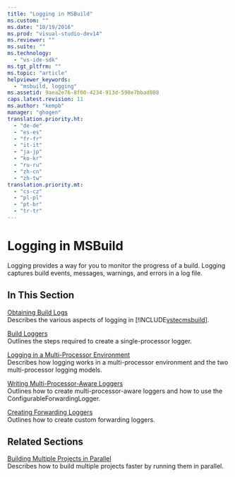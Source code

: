 ```yaml
---
title: "Logging in MSBuild"
ms.custom: ""
ms.date: "10/19/2016"
ms.prod: "visual-studio-dev14"
ms.reviewer: ""
ms.suite: ""
ms.technology: 
  - "vs-ide-sdk"
ms.tgt_pltfrm: ""
ms.topic: "article"
helpviewer_keywords: 
  - "msbuild, logging"
ms.assetid: 9aea2e76-8f60-4234-913d-598e7bbad808
caps.latest.revision: 11
ms.author: "kempb"
manager: "ghogen"
translation.priority.ht: 
  - "de-de"
  - "es-es"
  - "fr-fr"
  - "it-it"
  - "ja-jp"
  - "ko-kr"
  - "ru-ru"
  - "zh-cn"
  - "zh-tw"
translation.priority.mt: 
  - "cs-cz"
  - "pl-pl"
  - "pt-br"
  - "tr-tr"
---
```

# Logging in MSBuild
Logging provides a way for you to monitor the progress of a build. Logging captures build events, messages, warnings, and errors in a log file.  
  
## In This Section  
 [Obtaining Build Logs](../msbuild/obtaining-build-logs-with-msbuild.md)  
 Describes the various aspects of logging in [!INCLUDE[vstecmsbuild](../extensibility/internals/includes/vstecmsbuild_md.md)].  
  
 [Build Loggers](../msbuild/build-loggers.md)  
 Outlines the steps required to create a single-processor logger.  
  
 [Logging in a Multi-Processor Environment](../msbuild/logging-in-a-multi-processor-environment.md)  
 Describes how logging works in a multi-processor environment and the two multi-processor logging models.  
  
 [Writing Multi-Processor-Aware Loggers](../msbuild/writing-multi-processor-aware-loggers.md)  
 Outlines how to create multi-processor-aware loggers and how to use the ConfigurableForwardingLogger.  
  
 [Creating Forwarding Loggers](../msbuild/creating-forwarding-loggers.md)  
 Outlines how to create custom forwarding loggers.  
  
## Related Sections  
 [Building Multiple Projects in Parallel](../msbuild/building-multiple-projects-in-parallel-with-msbuild.md)  
 Describes how to build multiple projects faster by running them in parallel.